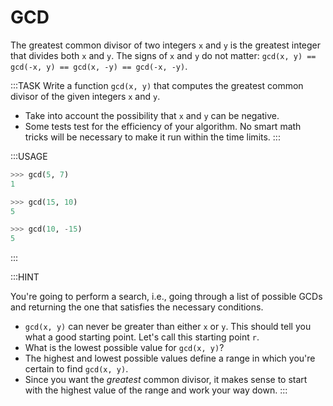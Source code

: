 # GCD

The greatest common divisor of two integers `x` and `y` is the greatest integer that divides both `x` and `y`.
The signs of `x` and `y` do not matter: `gcd(x, y) == gcd(-x, y) == gcd(x, -y) == gcd(-x, -y)`.

:::TASK
Write a function `gcd(x, y)` that computes the greatest common divisor of the given integers `x` and `y`.

* Take into account the possibility that `x` and `y` can be negative.
* Some tests test for the efficiency of your algorithm.
  No smart math tricks will be necessary to make it run within the time limits.
:::

:::USAGE

```python
>>> gcd(5, 7)
1

>>> gcd(15, 10)
5

>>> gcd(10, -15)
5
```

:::

:::HINT

You're going to perform a search, i.e., going through a list of possible GCDs and returning the one that satisfies the necessary conditions.

* `gcd(x, y)` can never be greater than either `x` or `y`.
  This should tell you what a good starting point.
  Let's call this starting point `r`.
* What is the lowest possible value for `gcd(x, y)`?
* The highest and lowest possible values define a range in which you're certain to find `gcd(x, y)`.
* Since you want the *greatest* common divisor, it makes sense to start with the highest value of the range and work your way down.
:::
